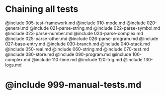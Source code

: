 # Chaining all tests

@include 005-test-framework.md
@include 010-mode.md
@include 020-general.md
@include 021-parse-string.md
@include 022-parse-symbol.md
@include 023-parse-number.md
@include 024-parse-complex.md
@include 025-parse-other.md
@include 026-parse-program.md
@include 027-base-entry.md
@include 030-branch.md
@include 040-stack.md
@include 050-real.md
@include 060-string.md
@include 070-test.md
@include 080-store.md
@include 090-program.md
@include 100-complex.md
@include 110-time.md
@include 120-trig.md
@include 130-logs.md
# @include 999-manual-tests.md
